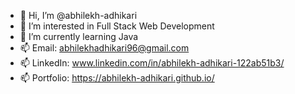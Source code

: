 - 👋  Hi, I’m @abhilekh-adhikari
- 👀  I’m interested in Full Stack Web Development
- 🌱  I’m currently learning Java
- 📫  Email: abhilekhadhikari96@gmail.com
- 📫  LinkedIn: www.linkedin.com/in/abhilekh-adhikari-122ab51b3/
- 📫  Portfolio: https://abhilekh-adhikari.github.io/

<!---
abhilekh-adhikari/abhilekh-adhikari is a ✨ special ✨ repository because its `README.md` (this file) appears on your GitHub profile.
You can click the Preview link to take a look at your changes.
--->
